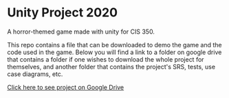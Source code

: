 # Unity Project 2020
A horror-themed game made with unity for CIS 350.

This repo contains a file that can be downloaded to demo the game and  the code used in the game. Below you will find a link to a folder on google drive that contains a folder if one wishes to download the whole project for themselves, and another folder that contains the project's SRS, tests, use case diagrams, etc.

[Click here to see project on Google Drive ](https://drive.google.com/drive/folders/1nogPiGDKTsmIiyJO-68T82u337ano4Q_?usp=sharing)
